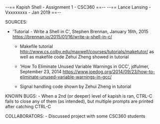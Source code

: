 --== Kapish Shell - Assignment 1 - CSC360 ==--
--== Lance Lansing - Vxxxxxxxx - Jan 2019 ==--

SOURCES:
  - 'Tutorial - Write a Shell in C', Stephen Brennan, January 16th, 2015
      https://brennan.io/2015/01/16/write-a-shell-in-c/

    - Makefile tutorial http://www.cs.colby.edu/maxwell/courses/tutorials/maketutor/
        as well as makefile code Zehui Zheng showed in tutorial

    - 'How To Eliminate Unused Variable Warnings in GCC', jdfulmer, September 23,
       2014
         https://www.joedog.org/2014/09/23/how-to-eliminate-unused-variable-warnings-in-gcc/

    - Signal handling code shown by Zehui Zheng in tutorial

KNOWN BUGS:
    - When a 2nd (or deeper) level of kapish is ran, CTRL-C fails to close any
			of them (as intended), but multiple prompts are printed after catching
			CTRL-C

COLLABORATORS:
		- Discussed project with some CSC360 students
